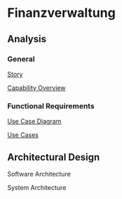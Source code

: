 # Finanzverwaltung

## Analysis

### General

[Story](./pages/story.md)

[Capability Overview](./pages/capabilities.md)

### Functional Requirements

[Use Case Diagram](./pages/use_case_diagram.md)

[Use Cases](./pages/use_cases.md)

## Architectural Design

Software Architecture

System Architecture

